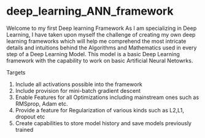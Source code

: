 # deep_learning_ANN_framework
Welcome to my first Deep learning Framework
As I am specializing in Deep Learning, I have taken upon myself the challenge of creating my own deep learning frameworks which will help me comprehend the most intricate details and intuitions behind the Algorithms and Mathematics used in every step of a Deep Learning Model. This model is a basic Deep Learning framework with the capability to work on basic Artificial Neural Netowrks.

Targets
1) Include all activations possible into the framework
2) Include provision for mini-batch gradient descent
3) Enable Features for all Optimizations including mainstream ones such as RMSprop, Adam etc.
4) Provide a feature for Regularization of various kinds such as L2,L1, dropout etc
5) Create capabilities to store model history and save models previously trained
